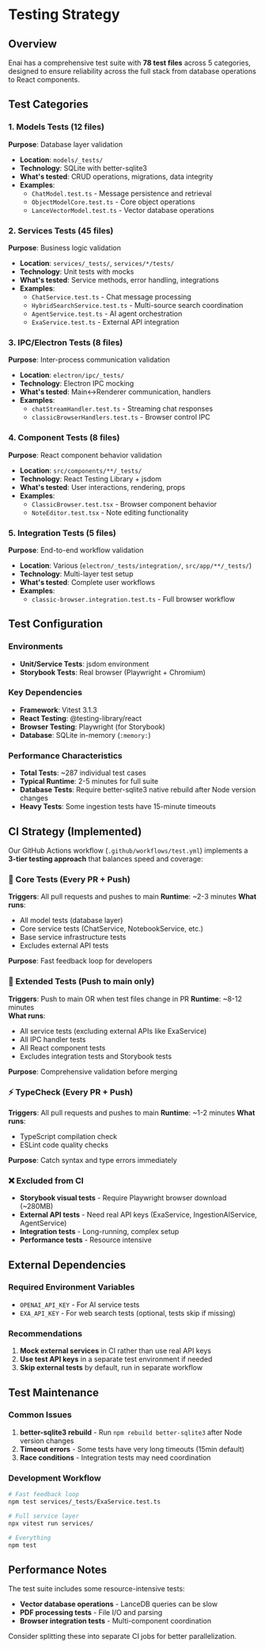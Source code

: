 # Testing Strategy

## Overview

Enai has a comprehensive test suite with **78 test files** across 5 categories, designed to ensure reliability across the full stack from database operations to React components.

## Test Categories

### 1. Models Tests (12 files)
**Purpose**: Database layer validation
- **Location**: `models/_tests/`
- **Technology**: SQLite with better-sqlite3
- **What's tested**: CRUD operations, migrations, data integrity
- **Examples**:
  - `ChatModel.test.ts` - Message persistence and retrieval
  - `ObjectModelCore.test.ts` - Core object operations
  - `LanceVectorModel.test.ts` - Vector database operations

### 2. Services Tests (45 files)
**Purpose**: Business logic validation
- **Location**: `services/_tests/`, `services/*/tests/`
- **Technology**: Unit tests with mocks
- **What's tested**: Service methods, error handling, integrations
- **Examples**:
  - `ChatService.test.ts` - Chat message processing
  - `HybridSearchService.test.ts` - Multi-source search coordination
  - `AgentService.test.ts` - AI agent orchestration
  - `ExaService.test.ts` - External API integration

### 3. IPC/Electron Tests (8 files)  
**Purpose**: Inter-process communication validation
- **Location**: `electron/ipc/_tests/`
- **Technology**: Electron IPC mocking
- **What's tested**: Main↔Renderer communication, handlers
- **Examples**:
  - `chatStreamHandler.test.ts` - Streaming chat responses
  - `classicBrowserHandlers.test.ts` - Browser control IPC

### 4. Component Tests (8 files)
**Purpose**: React component behavior validation
- **Location**: `src/components/**/_tests/`
- **Technology**: React Testing Library + jsdom
- **What's tested**: User interactions, rendering, props
- **Examples**:
  - `ClassicBrowser.test.tsx` - Browser component behavior
  - `NoteEditor.test.tsx` - Note editing functionality

### 5. Integration Tests (5 files)
**Purpose**: End-to-end workflow validation
- **Location**: Various (`electron/_tests/integration/`, `src/app/**/_tests/`)
- **Technology**: Multi-layer test setup
- **What's tested**: Complete user workflows
- **Examples**:
  - `classic-browser.integration.test.ts` - Full browser workflow

## Test Configuration

### Environments
- **Unit/Service Tests**: jsdom environment
- **Storybook Tests**: Real browser (Playwright + Chromium)

### Key Dependencies
- **Framework**: Vitest 3.1.3 
- **React Testing**: @testing-library/react
- **Browser Testing**: Playwright (for Storybook)
- **Database**: SQLite in-memory (`:memory:`)

### Performance Characteristics
- **Total Tests**: ~287 individual test cases
- **Typical Runtime**: 2-5 minutes for full suite
- **Database Tests**: Require better-sqlite3 native rebuild after Node version changes
- **Heavy Tests**: Some ingestion tests have 15-minute timeouts

## CI Strategy (Implemented)

Our GitHub Actions workflow (`.github/workflows/test.yml`) implements a **3-tier testing approach** that balances speed and coverage:

### 🚀 Core Tests (Every PR + Push)
**Triggers**: All pull requests and pushes to main
**Runtime**: ~2-3 minutes
**What runs**:
- All model tests (database layer)
- Core service tests (ChatService, NotebookService, etc.)
- Base service infrastructure tests
- Excludes external API tests

**Purpose**: Fast feedback loop for developers

### 🔄 Extended Tests (Push to main only)
**Triggers**: Push to main OR when test files change in PR
**Runtime**: ~8-12 minutes  
**What runs**:
- All service tests (excluding external APIs like ExaService)
- All IPC handler tests
- All React component tests
- Excludes integration tests and Storybook tests

**Purpose**: Comprehensive validation before merging

### ⚡ TypeCheck (Every PR + Push)
**Triggers**: All pull requests and pushes to main
**Runtime**: ~1-2 minutes
**What runs**:
- TypeScript compilation check
- ESLint code quality checks

**Purpose**: Catch syntax and type errors immediately

### ❌ Excluded from CI
- **Storybook visual tests** - Require Playwright browser download (~280MB)
- **External API tests** - Need real API keys (ExaService, IngestionAIService, AgentService)
- **Integration tests** - Long-running, complex setup
- **Performance tests** - Resource intensive

## External Dependencies

### Required Environment Variables
- `OPENAI_API_KEY` - For AI service tests
- `EXA_API_KEY` - For web search tests (optional, tests skip if missing)

### Recommendations
1. **Mock external services** in CI rather than use real API keys
2. **Use test API keys** in a separate test environment if needed
3. **Skip external tests** by default, run in separate workflow

## Test Maintenance

### Common Issues
1. **better-sqlite3 rebuild** - Run `npm rebuild better-sqlite3` after Node version changes
2. **Timeout errors** - Some tests have very long timeouts (15min default)
3. **Race conditions** - Integration tests may need coordination

### Development Workflow
```bash
# Fast feedback loop
npm test services/_tests/ExaService.test.ts

# Full service layer
npx vitest run services/

# Everything  
npm test
```

## Performance Notes

The test suite includes some resource-intensive tests:
- **Vector database operations** - LanceDB queries can be slow
- **PDF processing tests** - File I/O and parsing
- **Browser integration tests** - Multi-component coordination

Consider splitting these into separate CI jobs for better parallelization.